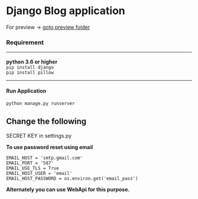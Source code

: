 # Django Blog application

For preview -> [goto preview folder](preview/)

### Requirement<br><hr>
**python 3.6 or higher** <br>
`pip install django`<br>
`pip install pillow`<br>
<hr>

#### Run Application <br>
  
  `python manage.py runserver`

## Change the following <br>

SECRET KEY in settings.py

**To use password reset using email**

`EMAIL_HOST = 'smtp.gmail.com'`<br>
`EMAIL_PORT = '587'`<br>
`EMAIL_USE_TLS = True`<br>
`EMAIL_HOST_USER = 'email'`<br>
`EMAIL_HOST_PASSWORD = os.environ.get('email_pass')`

**Alternately you can use WebApi for this purpose.**
